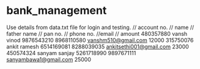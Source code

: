 # bank_management
Use details from data.txt file for login and testing.
// account no. // name    // father name // pan no.  // phone no. //email   // amount
480357880	vansh	vinod	9876543210	8968110580	vanshm510@gmail.com	12000
315750076	ankit	ramesh	6514169081	8288039035	ankitsethi001@gmail.com	23000
450574324	sanyam	sanjay	5261718990	9897671111	sanyambawa1@gmail.com	25000
